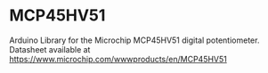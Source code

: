 # MCP45HV51
Arduino Library for the Microchip MCP45HV51 digital potentiometer. Datasheet available at https://www.microchip.com/wwwproducts/en/MCP45HV51
